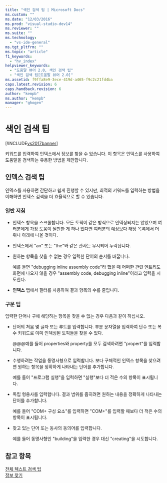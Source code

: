 ```yaml
---
title: "색인 검색 팁 | Microsoft Docs"
ms.custom: ""
ms.date: "12/03/2016"
ms.prod: "visual-studio-dev14"
ms.reviewer: ""
ms.suite: ""
ms.technology: 
  - "vs-ide-general"
ms.tgt_pltfrm: ""
ms.topic: "article"
f1_keywords: 
  - "hv_index"
helpviewer_keywords: 
  - "도움말 뷰어 2.0, 색인 검색 팁"
  - "색인 검색 팁[도움말 뷰어 2.0]"
ms.assetid: f9ffa8e9-3ece-419d-a465-f9c2c21fd4ba
caps.latest.revision: 6
caps.handback.revision: 6
author: "kempb"
ms.author: "kempb"
manager: "ghogen"
---
```

# 색인 검색 팁
[!INCLUDE[vs2017banner](../code-quality/includes/vs2017banner.md)]

키워드를 입력하여 인덱스에서 정보를 찾을 수 있습니다.  이 항목은 인덱스를 사용하여 도움말을 검색하는 유용한 방법을 제안합니다.  
  
## 인덱스 검색 팁  
 인덱스를 사용하면 간단하고 쉽게 진행할 수 있지만, 최적의 키워드를 입력하는 방법을 이해하면 인덱스 검색을 더 효율적으로 할 수 있습니다.  
  
### 일반 지침  
  
-   인덱스 항목을 스크롤합니다.  모든 토픽이 같은 방식으로 인덱싱되지는 않았으며 여러분에게 가장 도움이 될만한 게 하나 있다면 여러분의 예상보다 해당 목록에서 더 위나 아래에 나올 것이다.  
  
-   인덱스에서 "an" 또는 "the"와 같은 관사는 무시되어 누락됩니다.  
  
-   원하는 항목을 찾을 수 없는 경우 입력한 단어의 순서를 바꿉니다.  
  
     예를 들면 "debugging inline assembly code"라 했을 때 어떠한 관련 엔트리도 화면에 나오지 않을 경우 "assembly code, debugging inline"이라고 입력을 시도한다.  
  
-   **인덱스** 탭에서 필터를 사용하여 결과 항목의 수를 줄입니다.  
  
### 구문 팁  
 입력한 단어나 구에 해당하는 항목을 찾을 수 없는 경우 다음과 같이 하십시오.  
  
-   단어의 처음 몇 글자 또는 루트를 입력합니다.  부분 문자열을 입력하여 단수 또는 복수 키워드로 이미 인덱싱된 토픽들을 찾을 수 있다.  
  
     @@@예를 들어 properties와 property를 모두 검색하려면 "propert"를 입력합니다.  
  
-   수행하려는 작업을 동명사형으로 입력합니다.  보다 구체적인 인덱스 항목을 찾으려면 원하는 항목을 정확하게 나타내는 단어를 추가합니다.  
  
     예를 들어 "프로그램 실행"을 입력하면 "실행"보다 더 적은 수의 항목이 표시됩니다.  
  
-   독립 형용사를 입력합니다.  결과 범위를 좁히려면 원하는 내용을 정확하게 나타내는 단어를 추가합니다.  
  
     예를 들어 "COM\+ 구성 요소"를 입력하면 "COM\+"를 입력할 때보다 더 적은 수의 항목이 표시됩니다.  
  
-   찾고 있는 단어 또는 동사의 동의어를 입력합니다.  
  
     예를 들어 동명사형인 "building"을 입력한 경우 대신 "creating"을 시도합니다.  
  
## 참고 항목  
 [전체 텍스트 검색 팁](../ide/full-text-search-tips.md)   
 [정보 찾기](../ide/locate-information.md)